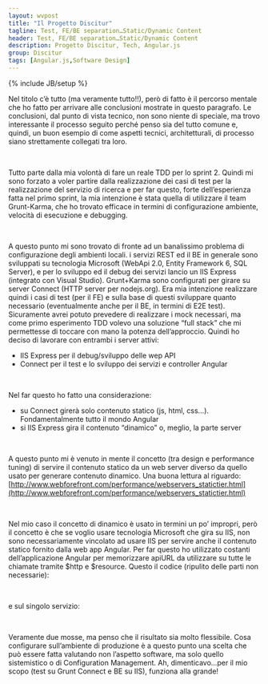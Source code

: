 ```yaml
---
layout: wvpost
title: "Il Progetto Discitur"
tagline: Test, FE/BE separation…Static/Dynamic Content
header: Test, FE/BE separation…Static/Dynamic Content
description: Progetto Discitur, Tech, Angular.js
group: Discitur
tags: [Angular.js,Software Design]
---
```

{% include JB/setup %}

Nel titolo c’è tutto (ma veramente tutto!!), però di fatto è il percorso
mentale che ho fatto per arrivare alle conclusioni mostrate in questo
paragrafo. Le conclusioni, dal punto di vista tecnico, non sono niente di
speciale, ma trovo interessante il processo seguito perché penso sia del tutto
comune e, quindi, un buon esempio di come aspetti tecnici, architetturali, di
processo siano strettamente collegati tra loro.

 

Tutto parte dalla mia volontà di fare un reale TDD per lo sprint 2. Quindi
mi sono forzato a voler partire dalla realizzazione dei casi di test per la
realizzazione del servizio di ricerca e per far questo, forte dell’esperienza
fatta nel primo sprint, la mia intenzione è stata quella di utilizzare il team
Grunt-Karma, che ho trovato efficace in termini di configurazione ambiente,
velocità di esecuzione e debugging.

 

A questo punto mi sono trovato di fronte ad un banalissimo problema di
configurazione degli ambienti locali. i servizi REST ed il BE in generale sono
sviluppati su tecnologia Microsoft (WebApi 2.0, Entity Framework 6, SQL
Server), e per lo sviluppo ed il debug dei servizi lancio un IIS Express
(integrato con Visual Studio). Grunt+Karma sono configurati per girare su server
Connect (HTTP server per nodejs.org). Era mia intenzione realizzare quindi i
casi di test (per il FE) e sulla base di questi sviluppare quanto necessario
(eventualmente anche per il BE, in termini di E2E test). Sicuramente avrei
potuto prevedere di realizzare i mock necessari, ma come primo esperimento TDD
volevo una soluzione “full stack” che mi permettesse di toccare con mano la
potenza dell’approccio. Quindi ho deciso di lavorare con entrambi i server
attivi:

- IIS Express per il debug/sviluppo delle wep
     API
- Connect per il test e lo sviluppo dei servizi
     e controller Angular

 

Nel far questo ho fatto una considerazione:

- su Connect girerà solo contenuto statico (js,
     html, css…). Fondamentalmente tutto il mondo Angular
- si IIS Express gira il contenuto “dinamico”
     o, meglio, la parte server

 

A questo punto mi è venuto in mente il concetto (tra design e performance
tuning) di servire il contenuto statico da un web server diverso da quello
usato per generare contenuto dinamico. Una buona lettura al riguardo: [http://www.webforefront.com/performance/webservers_statictier.html](http://www.webforefront.com/performance/webservers_statictier.html)

 

Nel mio caso il concetto di dinamico è usato in termini un po’ impropri,
però il concetto è che se voglio usare tecnologia Microsoft che gira su IIS,
non sono necessariamente vincolato ad usare IIS per servire anche il contenuto
statico fornito dalla web app Angular. Per far questo ho utilizzato costanti
dell’applicazione Angular per memorizzare apiURL da utilizzare su tutte le
chiamate tramite $http e $resource. Questo il codice (ripulito delle parti non
necessarie):


<script type="syntaxhighlighter" class="brush: javascript">
<![CDATA[

angular.module("Discitur", [])
    .constant('DisciturSettings', {
        apiUrl: 'http://localhost:59739/api/'
    });

]]></script> 

e sul singolo servizio:

<script type="syntaxhighlighter" class="brush: javascript">
<![CDATA[

$http.get(DisciturSettings.apiUrl + 'lesson/' + inputParams.id)

]]></script> 

Veramente due mosse, ma penso che il risultato sia molto flessibile. Cosa configurare sull’ambiente di produzione è a questo punto una scelta che può essere fatta valutando non l’aspetto software, ma solo quello sistemistico o di Configuration Management.
Ah, dimenticavo…per il mio scopo (test su Grunt Connect e BE su IIS), funziona alla grande!

